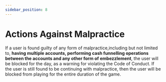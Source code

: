 ```yaml
---
sidebar_position: 8
---
```


# Actions Against Malpractice

If a user is found guilty of any form of malpractice,including but not limited to, **having multiple accounts, performing cash funnelling operations between the accounts and any other form of embezzlement**, the user will be blocked for the day, as a warning for violating the Code of Conduct. If the user is still found to be continuing with malpractice, then the user will be blocked from playing for the entire duration of the game.

